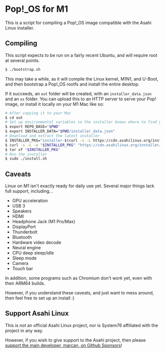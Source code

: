 # Pop!_OS for M1

This is a script for compiling a Pop!_OS image compatible with the Asahi Linux installer.

## Compiling

This script expects to be run on a fairly recent Ubuntu, and will require root at several points.

```sh
$ ./bootstrap.sh
```

This may take a while, as it will compile the Linux kernel, M1N1, and U-Boot, and then bootstrap a Pop!_OS rootfs and install the entire desktop.

If it succeeds, an `out` folder will be created, with an `installer_data.json` and an `os` folder. You can upload this to an HTTP server to serve your Pop! image, or install it locally on your M1 Mac like so:

```sh
# After copying it to your Mac
$ cd out
# Set up environmental variables so the installer knows where to find your OS build
$ export REPO_BASE="$PWD"
$ export INSTALLER_DATA="$PWD/installer_data.json"
# Download and extract the latest installer
$ INSTALLER_PKG="installer-$(curl -s -L https://cdn.asahilinux.org/installer/latest).tar.gz"
$ curl -s -L -o "$INSTALLER_PKG" "https://cdn.asahilinux.org/installer/${INSTALLER_PKG}"
$ tar xf "$INSTALLER_PKG"
# Run the installer
$ sudo ./install.sh
```

## Caveats

Linux on M1 isn't exactly ready for daily use yet. Several major things lack full support, including...

 - GPU acceleration
 - USB 3
 - Speakers
 - HDMI
 - Headphone Jack (M1 Pro/Max)
 - DisplayPort
 - Thunderbolt
 - Bluetooth
 - Hardware video decode
 - Neural engine
 - CPU deep sleep/idle
 - Sleep mode
 - Camera
 - Touch bar

In addition, some programs such as Chromium don't work yet, even with their ARM64 builds.

However, if you understand these caveats, and just want to mess around, then feel free to set up an install :)

## Support Asahi Linux

This is *not* an official Asahi Linux project, nor is System76 affiliated with the project in any way.

However, if you wish to give support to the Asahi project, then please [support the main developer, marcan, on Github Sponsors](https://github.com/sponsors/marcan)!
